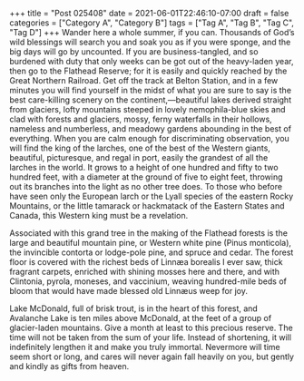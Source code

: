 +++
title = "Post 025408"
date = 2021-06-01T22:46:10-07:00
draft = false
categories = ["Category A", "Category B"]
tags = ["Tag A", "Tag B", "Tag C", "Tag D"]
+++
Wander here a whole summer, if you can. Thousands of God’s wild blessings will search you and soak you as if you were sponge, and the big days will go by uncounted. If you are business-tangled, and so burdened with duty that only weeks can be got out of the heavy-laden year, then go to the Flathead Reserve; for it is easily and quickly reached by the Great Northern Railroad. Get off the track at Belton Station, and in a few minutes you will find yourself in the midst of what you are sure to say is the best care-killing scenery on the continent,—beautiful lakes derived straight from glaciers, lofty mountains steeped in lovely nemophila-blue skies and clad with forests and glaciers, mossy, ferny waterfalls in their hollows, nameless and numberless, and meadowy gardens abounding in the best of everything. When you are calm enough for discriminating observation, you will find the king of the larches, one of the best of the Western giants, beautiful, picturesque, and regal in port, easily the grandest of all the larches in the world. It grows to a height of one hundred and fifty to two hundred feet, with a diameter at the ground of five to eight feet, throwing out its branches into the light as no other tree does. To those who before have seen only the European larch or the Lyall species of the eastern Rocky Mountains, or the little tamarack or hackmatack of the Eastern States and Canada, this Western king must be a revelation.

Associated with this grand tree in the making of the Flathead forests is the large and beautiful mountain pine, or Western white pine (Pinus monticola), the invincible contorta or lodge-pole pine, and spruce and cedar. The forest floor is covered with the richest beds of Linnæa borealis I ever saw, thick fragrant carpets, enriched with shining mosses here and there, and with Clintonia, pyrola, moneses, and vaccinium, weaving hundred-mile beds of bloom that would have made blessed old Linnæus weep for joy.

Lake McDonald, full of brisk trout, is in the heart of this forest, and Avalanche Lake is ten miles above McDonald, at the feet of a group of glacier-laden mountains. Give a month at least to this precious reserve. The time will not be taken from the sum of your life. Instead of shortening, it will indefinitely lengthen it and make you truly immortal. Nevermore will time seem short or long, and cares will never again fall heavily on you, but gently and kindly as gifts from heaven.

